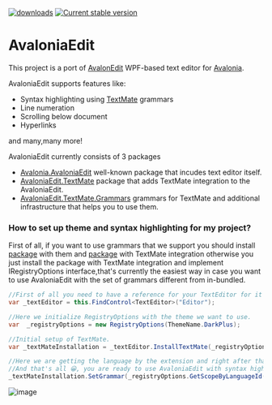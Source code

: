 [![downloads](https://img.shields.io/nuget/dt/avalonia.AvaloniaEdit)](https://www.nuget.org/packages/Avalonia.AvaloniaEdit)
[![Current stable version](https://img.shields.io/nuget/v/Avalonia.AvaloniaEdit.svg)](https://www.nuget.org/packages/Avalonia.AvaloniaEdit)
# AvaloniaEdit

This project is a port of [AvalonEdit](https://github.com/icsharpcode/AvalonEdit) WPF-based text editor for [Avalonia](https://github.com/AvaloniaUI/Avalonia).

AvaloniaEdit supports features like:

  * Syntax highlighting using [TextMate](https://github.com/danipen/TextMateSharp) grammars
  * Line numeration
  * Scrolling below document
  * Hyperlinks

  and many,many more!
  
AvaloniaEdit currently consists of 3 packages
  * [Avalonia.AvaloniaEdit](https://www.nuget.org/packages/Avalonia.AvaloniaEdit) well-known package that incudes text editor itself.
  * [AvaloniaEdit.TextMate](https://www.nuget.org/packages/AvaloniaEdit.TextMate/) package that adds TextMate integration to the AvaloniaEdit.
  * [AvaloniaEdit.TextMate.Grammars](https://www.nuget.org/packages/AvaloniaEdit.TextMate.Grammars/) grammars for TextMate and additional infrastructure that helps you to use them.
 
 ### How to set up theme and syntax highlighting for my project?
First of all, if you want to use grammars that we support you should install [package](https://www.nuget.org/packages/AvaloniaEdit.TextMate.Grammars/) with them and [package](https://www.nuget.org/packages/AvaloniaEdit.TextMate/) with TextMate integration otherwise you just install the package with TextMate integration and implement IRegistryOptions interface,that's currently the easiest way in case you want to use AvaloniaEdit with the set of grammars different from in-bundled.
```csharp
//First of all you need to have a reference for your TextEditor for it to be used inside AvaloniaEdit.TextMate project.
var _textEditor = this.FindControl<TextEditor>("Editor");

//Here we initialize RegistryOptions with the theme we want to use.
var  _registryOptions = new RegistryOptions(ThemeName.DarkPlus);

//Initial setup of TextMate.
var _textMateInstallation = _textEditor.InstallTextMate(_registryOptions);

//Here we are getting the language by the extension and right after that we are initializing grammar with this language.
//And that's all 😀, you are ready to use AvaloniaEdit with syntax highlighting!
_textMateInstallation.SetGrammar(_registryOptions.GetScopeByLanguageId(_registryOptions.GetLanguageByExtension(".cs").Id));
```
  
![image](https://user-images.githubusercontent.com/53405089/147930720-b388df7e-9b83-4ade-9338-6d311b334814.png)


